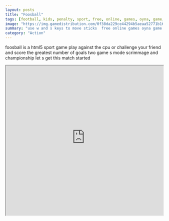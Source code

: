 ```yaml
---
layout: posts
title: "Foosball"
tags: [football, kids, penalty, sport, free, online, games, oyna, game, free, games, play, play, games]
image: "https://img.gamedistribution.com/0f38da229ce44294b5aeaa52771b1608.jpg"
summary: "use w and s keys to move sticks  free online games oyna game free games play play games"
category: "Action"
---
```


foosball is a html5 sport game play against the cpu or challenge your friend and score the greatest number of goals two game s mode scrimmage and championship let s get this match started

<iframe width="100%" height="480px;" src="https://html5.gamedistribution.com/0f38da229ce44294b5aeaa52771b1608/"></iframe>